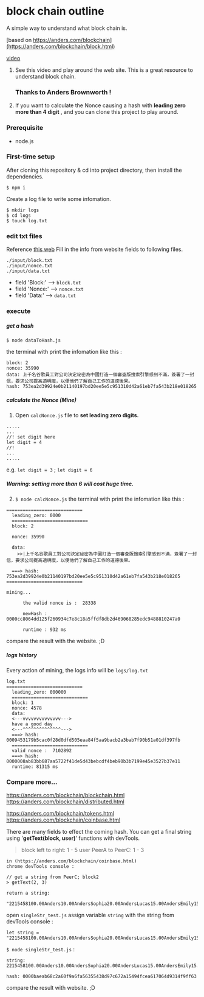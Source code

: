 # block chain outline



A simple way to understand what block chain is.

[based on https://anders.com/blockchain](https://anders.com/blockchain/block.html)

[video](https://youtu.be/_160oMzblY8)
1. See this video and play around the web site. This is a great resource to understand block chain.
   ### Thanks to Anders Brownworth !
2. If you want to calculate the Nonce causing a hash with **leading zero more than 4 digit** , and you can clone this project to play around.


### Prerequisite

* node.js

### First-time setup

After cloning this repository & cd into project directory, then install the dependencies.

```
$ npm i
```
Create a log file to write some infomation.

```
$ mkdir logs
$ cd logs
$ touch log.txt
```
### edit txt files


Reference [this web](https://anders.com/blockchain/block.html)
Fill in the info from website fields to following files.
```
./input/block.txt
./input/nonce.txt
./input/data.txt
```

* field 'Block:' --> `block.txt`
* field 'Nonce:' --> `nonce.txt`
* field 'Data:' --> `data.txt`



### execute
##### get a hash


```
$ node dataToHash.js
```
the terminal with print the infomation like this :



```
block: 2
nonce: 35990
data: 上千名谷歌員工對公司決定祕密為中國打造一個審查版搜索引擎感到不滿，簽署了一封信，要求公司提高透明度，以便他們了解自己工作的道德後果。
hash: 753ea2d39924e0b21140197bd20ee5e5c951310d42a61eb7fa543b218e018265
```

##### calculate the Nonce (Mine)

1. Open `calcNonce.js` file to **set leading zero digits.**

```
.....
...
//! set digit here
let digit = 4
//!
...
.....
```
e.g. `let digit = 3` ; `let digit = 6`
##### Warning: setting more than 6 will cost huge time.

2. `$ node calcNonce.js`
the terminal with print the infomation like this :

```
============================
  leading_zero: 0000
  ============================
  block: 2

  nonce: 35990

  data:
    >>|上千名谷歌員工對公司決定祕密為中國打造一個審查版搜索引擎感到不滿，簽署了一封信，要求公司提高透明度，以便他們了解自己工作的道德後果。

  ===> hash: 753ea2d39924e0b21140197bd20ee5e5c951310d42a61eb7fa543b218e018265
============================

mining...

      the valid nonce is :  28338

      newHash : 0000cc8064dd125f260934c7e8c18a5ffdf8db2d469068285edc9488810247a0

      runtime : 932 ms
```
compare the result with the website. ;D

##### logs history
Every action of mining, the logs info will be `logs/log.txt`

```
log.txt
============================ 
  leading_zero: 000000
  ============================ 
  block: 1
  nonce: 4578
  data: 
  <---vvvvvvvvvvvvvv--->
  have a good day
  <---^^^^^^^^^^^^^^--->
  ===> hash: 0009453179b5cac0f28d0dfd505eaa84f5aa9bacb2a3bab7f90b51a01df397fb
  ============================ 
  valid nonce :  7102892
  ===> hash: 0000008ab83bb687aa5722f41de5d43bebcdf4beb90b3b7199e45e3527b37e11
  runtime: 81315 ms
```

### Compare more...

https://anders.com/blockchain/blockchain.html
https://anders.com/blockchain/distributed.html

https://anders.com/blockchain/tokens.html
https://anders.com/blockchain/coinbase.html

There are many fields to effect the coming hash. You can get a final string using '**getText(block, user)**' functions with devTools.

> block left to right: 1 - 5
> user PeerA to PeerC: 1 - 3


```
in (https://anders.com/blockchain/coinbase.html)
chrome devTools console :

// get a string from PeerC; block2
> getText(2, 3)

return a string:

"2215458100.00Anders10.00AndersSophia20.00AndersLucas15.00AndersEmily15.00AndersMadison0000438d7625b86a6f366545b1929975a0d3ff1f8847e56cc587cadddb0ab781"

```
open `singleStr_test.js`
assign variable `string` with the string from devTools console :

```
let string = "2215458100.00Anders10.00AndersSophia20.00AndersLucas15.00AndersEmily15.00AndersMadison0000438d7625b86a6f366545b1929975a0d3ff1f8847e56cc587cadddb0ab781"
```

`$ node singleStr_test.js`  :
```
string: 2215458100.00Anders10.00AndersSophia20.00AndersLucas15.00AndersEmily15.00AndersMadison0000438d7625b86a6f366545b1929975a0d3ff1f8847e56cc587cadddb0ab781

hash: 0000baeab68c2a60f9a6fa56355438d97c672a15494fcea617064d9314f9ff63
```

compare the result with website. ;D
